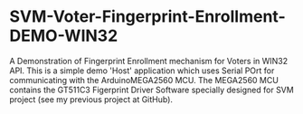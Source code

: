 # SVM-Voter-Fingerprint-Enrollment-DEMO-WIN32
A Demonstration of Fingerprint Enrollment mechanism for Voters in WIN32 API. This is a simple demo 'Host' application which uses Serial POrt for communicating with the ArduinoMEGA2560 MCU. The MEGA2560 MCU contains the GT511C3 Figerprint Driver Software specially designed for SVM project (see my previous project at GitHub).
